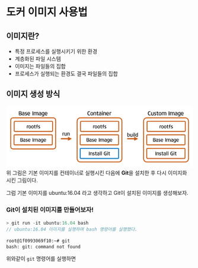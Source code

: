 # 도커 이미지 사용법 

## 이미지란?
- 특정 프로세스를 실행시키기 위한 환경
- 계층화된 파일 시스템
- 이미지는 파일들의 집합
- 프로세스가 실행되는 환경도 결국 파일들의 집합

## 이미지 생성 방식
![docker-how-to-use-image-01](../images/docker-how-to-use-image-01.png)
위 그림은 기본 이미지를 컨테이너로 실행시킨 다음에 **Git**을 설치한 후 다시 이미지화 시킨 그림이다.

그럼 기본 이미지를 ubuntu:16.04 라고 생각하고 Git이 설치된 이미지를 생성해보자.
### Git이 설치된 이미지를 만들어보자!
```js
> git run -it ubuntu:16.04 bash 
// ubuntu:16.04 이미지를 실행하며 bash 명령어를 실행했다.
```
```
root@1f0993069f10:~# git
bash: git: command not found
```
위와같이 `git` 명령어를 실행하면 